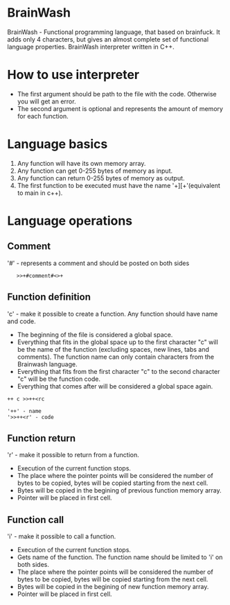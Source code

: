# BrainWash
BrainWash - Functional programming language, that based on brainfuck. It adds only 4 characters, but gives an almost complete set of functional language properties.
BrainWash interpreter written in C++.

# How to use interpreter

- The first argument should be path to the file with the code. Otherwise you will get an error. 
- The second argument is optional and represents the amount of memory for each function.

# Language basics
1. Any function will have its own memory array.
2. Any function can get 0-255 bytes of memory as input.
3. Any function can return 0-255 bytes of memory as output.
4. The first function to be executed must have the name '+][+'(equivalent to main in c++).

# Language operations
## Comment
'#' - represents a comment and should be posted on both sides
```
   >>+#comment#<>+
```
## Function definition
'c' - make it possible to create a function.
Any function should have name and code.
- The beginning of the file is considered a global space.
- Everything that fits in the global space up to the first character "c" will be the name of the function (excluding spaces, new lines, tabs and comments).
  The function name can only contain characters from the Brainwash language.
- Everything that fits from the first character "c" to the second character "c" will be the function code.
- Everything that comes after will be considered a global space again.
```
++ c >>++<rc

'++' - name
'>>++<r' - code
```
## Function return
'r' - make it possible to return from a function.
- Execution of the current function stops.
- The place where the pointer points will be considered the number of bytes to be copied, bytes will be copied starting from the next cell.
- Bytes will be copied in the begining of previous function memory array.
- Pointer will be placed in first cell.

## Function call
'i' - make it possible to call a function.
- Execution of the current function stops.
- Gets name of the function. The function name should be limited to 'i' on both sides.
- The place where the pointer points will be considered the number of bytes to be copied, bytes will be copied starting from the next cell.
- Bytes will be copied in the begining of new function memory array.
- Pointer will be placed in first cell.
